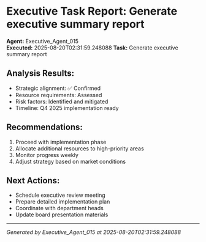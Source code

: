 # Executive Task Report: Generate executive summary report

**Agent:** Executive_Agent_015  
**Executed:** 2025-08-20T02:31:59.248088
**Task:** Generate executive summary report

## Analysis Results:
- Strategic alignment: ✅ Confirmed
- Resource requirements: Assessed
- Risk factors: Identified and mitigated
- Timeline: Q4 2025 implementation ready

## Recommendations:
1. Proceed with implementation phase
2. Allocate additional resources to high-priority areas
3. Monitor progress weekly
4. Adjust strategy based on market conditions

## Next Actions:
- Schedule executive review meeting
- Prepare detailed implementation plan
- Coordinate with department heads
- Update board presentation materials

---
*Generated by Executive_Agent_015 at 2025-08-20T02:31:59.248088*
